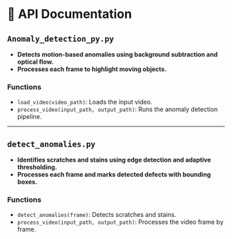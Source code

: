 # 📌 API Documentation

## `Anomaly_detection_py.py`

- **Detects motion-based anomalies using background subtraction and optical flow.**
- **Processes each frame to highlight moving objects.**

### **Functions**

- `load_video(video_path)`: Loads the input video.
- `process_video(input_path, output_path)`: Runs the anomaly detection pipeline.

---

## `detect_anomalies.py`

- **Identifies scratches and stains using edge detection and adaptive thresholding.**
- **Processes each frame and marks detected defects with bounding boxes.**

### **Functions**

- `detect_anomalies(frame)`: Detects scratches and stains.
- `process_video(input_path, output_path)`: Processes the video frame by frame.

